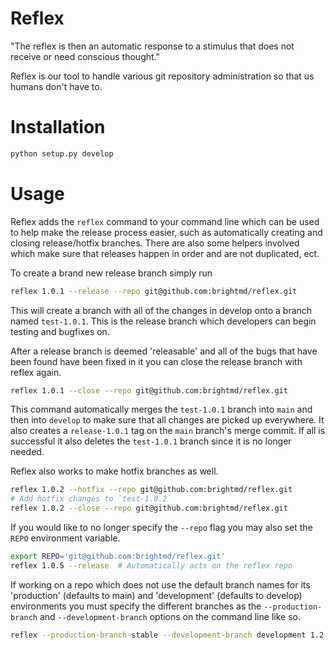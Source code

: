 Reflex
======

"The reflex is then an automatic response to a stimulus that does not receive
or need conscious thought."

Reflex is our tool to handle various git repository administration so that us
humans don't have to.

Installation
============

```sh
python setup.py develop
```

Usage
=====

Reflex adds the `reflex` command to your command line which can be used to help
make the release process easier, such as automatically creating and closing
release/hotfix branches. There are also some helpers involved which make sure
that releases happen in order and are not duplicated, ect.

To create a brand new release branch simply run
```sh
reflex 1.0.1 --release --repo git@github.com:brightmd/reflex.git
```
This will create a branch with all of the changes in develop onto a branch
named `test-1.0.1`. This is the release branch which developers can begin
testing and bugfixes on.

After a release branch is deemed 'releasable' and all of the bugs that have
been found have been fixed in it you can close the release branch with reflex
again.
```sh
reflex 1.0.1 --close --repo git@github.com:brightmd/reflex.git
```
This command automatically merges the `test-1.0.1` branch into `main` and
then into `develop` to make sure that all changes are picked up everywhere.
It also creates a `release-1.0.1` tag on the `main` branch's merge commit.
If all is successful it also deletes the `test-1.0.1` branch since it is no
longer needed.

Reflex also works to make hotfix branches as well.
```sh
reflex 1.0.2 --hotfix --repo git@github.com:brightmd/reflex.git
# Add hotfix changes to `test-1.0.2`
reflex 1.0.2 --close --repo git@github.com:brightmd/reflex.git
```

If you would like to no longer specify the `--repo` flag you may also set
the `REPO` environment variable.
```sh
export REPO='git@github.com:brightmd/reflex.git'
reflex 1.0.5 --release  # Automatically acts on the reflex repo
```

If working on a repo which does not use the default branch names for its
'production' (defaults to main) and 'development' (defaults to develop)
environments you must specify the different branches as the
`--production-branch` and `--development-branch` options on the command line
like so.
```sh
reflex --production-branch stable --development-branch development 1.2.0 --hotfix
```
